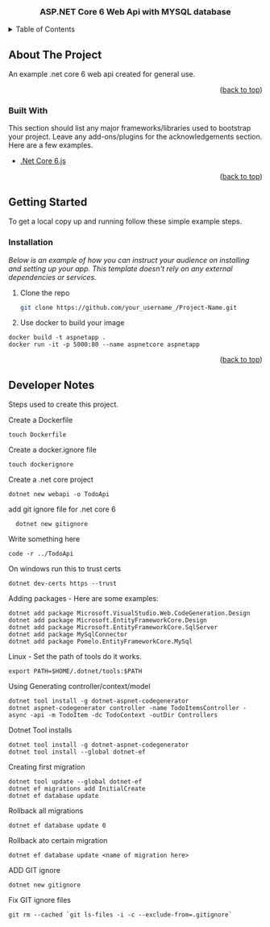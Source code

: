 <!-- PROJECT LOGO -->
<br />
<div align="center">
  <h3 align="center">ASP.NET Core 6 Web Api with MYSQL database</h3>
</div>



<!-- TABLE OF CONTENTS -->
<details>
  <summary>Table of Contents</summary>
  <ol>
    <li>
      <a href="#about-the-project">About The Project</a>
      <ul>
        <li><a href="#built-with">Built With</a></li>
      </ul>
    </li>
    <li>
      <a href="#getting-started">Getting Started</a>
      <ul>
        <li><a href="#prerequisites">Prerequisites</a></li>
        <li><a href="#installation">Installation</a></li>
      </ul>
    </li>
  </ol>
</details>



<!-- ABOUT THE PROJECT -->
## About The Project

An example .net core 6 web api created for general use.

<p align="right">(<a href="#top">back to top</a>)</p>

### Built With

This section should list any major frameworks/libraries used to bootstrap your project. Leave any add-ons/plugins for the acknowledgements section. Here are a few examples.

* [.Net Core 6.js](https://docs.microsoft.com/en-us/dotnet/core/whats-new/dotnet-6)

<p align="right">(<a href="#top">back to top</a>)</p>



<!-- GETTING STARTED -->
## Getting Started

To get a local copy up and running follow these simple example steps.


### Installation

_Below is an example of how you can instruct your audience on installing and setting up your app. This template doesn't rely on any external dependencies or services._

1. Clone the repo
   ```sh
   git clone https://github.com/your_username_/Project-Name.git
   ```
2. Use docker to build your image

  ```
  docker build -t aspnetapp .
  docker run -it -p 5000:80 --name aspnetcore aspnetapp
   ```
   
   
<p align="right">(<a href="#top">back to top</a>)</p>

<!-- Developer Notes -->
## Developer Notes

Steps used to create this project.

Create a Dockerfile

  ```
  touch Dockerfile
   ```
   
   Create a docker.ignore file
  ```
  touch dockerignore
   ```
   
   Create a .net core project
   ```
  dotnet new webapi -o TodoApi
   ```
   
   add git ignore file for .net core 6
   ```
     dotnet new gitignore
   ```
   

   
   Write something here
   ```
   code -r ../TodoApi
   ```
   
   On windows run this to trust certs
   ```
   dotnet dev-certs https --trust
   ```
   Adding packages - Here are some examples:
   ```
   dotnet add package Microsoft.VisualStudio.Web.CodeGeneration.Design
   dotnet add package Microsoft.EntityFrameworkCore.Design
   dotnet add package Microsoft.EntityFrameworkCore.SqlServer
   dotnet add package MySqlConnector
   dotnet add package Pomelo.EntityFrameworkCore.MySql
   ```
   
   Linux - Set the path of tools do it works.
   ```
   export PATH=$HOME/.dotnet/tools:$PATH
   ```
   
   Using Generating controller/context/model
   ```
   dotnet tool install -g dotnet-aspnet-codegenerator
   dotnet aspnet-codegenerator controller -name TodoItemsController -async -api -m TodoItem -dc TodoContext -outDir Controllers
   ```
   
   Dotnet Tool installs
   ```
   dotnet tool install -g dotnet-aspnet-codegenerator
   dotnet tool install --global dotnet-ef
   
   ```
   
   Creating first migration
   ```
   dotnet tool update --global dotnet-ef
   dotnet ef migrations add InitialCreate
   dotnet ef database update
   ```
   
   Rollback all migrations
   ```
   dotnet ef database update 0
   ```
   
   Rollback ato certain migration
   ```
   dotnet ef database update <name of migration here>
   ```
   
   ADD GIT ignore
   ```
   dotnet new gitignore
   ```
   
   Fix GIT ignore files
   ```
   git rm --cached `git ls-files -i -c --exclude-from=.gitignore`
   ```
   

